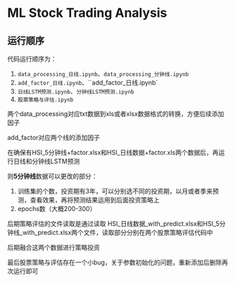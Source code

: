 # ML Stock Trading Analysis

## 运行顺序

代码运行顺序为：

1. `data_processing_日线.ipynb`、`data_processing_分钟线.ipynb`
2. `add_factor_日线.ipynb`、``add_factor_日线.ipynb`
3. `日线LSTM预测.ipynb`、`分钟线LSTM预测.ipynb`
4. `股票策略与评估.ipynb`





两个data_processing对应txt数据到xls或者xlsx数据格式的转换，方便后续添加因子

add_factor对应两个线的添加因子

在确保有HSI_5分钟线+factor.xlsx和HSI_日线数据+factor.xls两个数据后，再运行日线和分钟线LSTM预测



则**5分钟线**数据可以更改的部分：

1. 训练集的个数，投资期有3年，可以分别选不同的投资期，以月或者季来预测，查看效果，再将预测结果运用到后面投资策略上
2. epochs数（大概200-300）



后期策略评估的文件读取是通过读取 HSI_日线数据_with_predict.xlsx和HSI_5分钟线_with_predict.xlsx两个文件，读取部分分别在两个股票策略评估代码中

后期融合这两个数据进行策略投资



最后股票策略与评估存在一个小bug，关于参数初始化的问题，重新添加后删除再次运行即可
